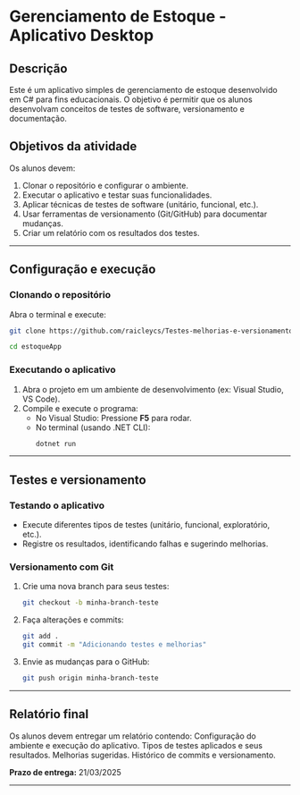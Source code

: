 # Gerenciamento de Estoque - Aplicativo Desktop

## Descrição
Este é um aplicativo simples de gerenciamento de estoque desenvolvido em C# para fins educacionais. O objetivo é permitir que os alunos desenvolvam conceitos de testes de software, versionamento e documentação.

## Objetivos da atividade
Os alunos devem:
1. Clonar o repositório e configurar o ambiente.
2. Executar o aplicativo e testar suas funcionalidades.
3. Aplicar técnicas de testes de software (unitário, funcional, etc.).
4. Usar ferramentas de versionamento (Git/GitHub) para documentar mudanças.
5. Criar um relatório com os resultados dos testes.

---

## Configuração e execução
### Clonando o repositório
Abra o terminal e execute:
```sh
git clone https://github.com/raicleycs/Testes-melhorias-e-versionamento-de-aplicativo-desktop.git
```
````sh
cd estoqueApp
````

### Executando o aplicativo
1. Abra o projeto em um ambiente de desenvolvimento (ex: Visual Studio, VS Code).
2. Compile e execute o programa:
   - No Visual Studio: Pressione **F5** para rodar.
   - No terminal (usando .NET CLI):
     ```sh
     dotnet run
     ```

---

## Testes e versionamento
### Testando o aplicativo
- Execute diferentes tipos de testes (unitário, funcional, exploratório, etc.).
- Registre os resultados, identificando falhas e sugerindo melhorias.

### Versionamento com Git
1. Crie uma nova branch para seus testes:
   ```sh
   git checkout -b minha-branch-teste
   ```
2. Faça alterações e commits:
   ```sh
   git add .
   git commit -m "Adicionando testes e melhorias"
   ```
3. Envie as mudanças para o GitHub:
   ```sh
   git push origin minha-branch-teste
   ```

---

## Relatório final
Os alunos devem entregar um relatório contendo:
Configuração do ambiente e execução do aplicativo.
Tipos de testes aplicados e seus resultados.
Melhorias sugeridas.
Histórico de commits e versionamento.

**Prazo de entrega:** 21/03/2025

---
